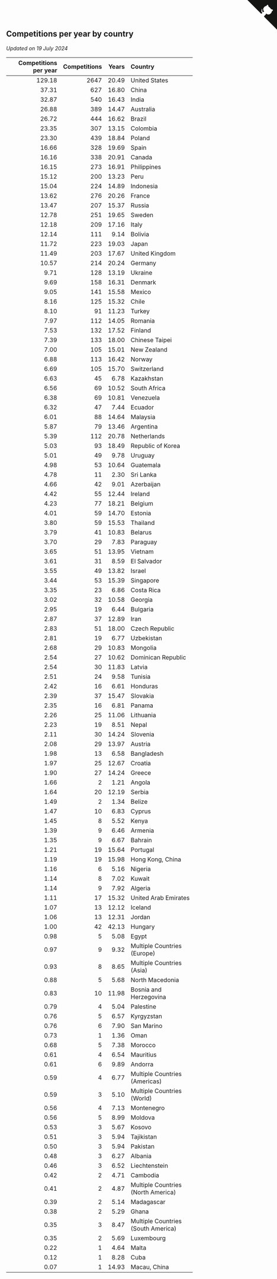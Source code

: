 ## Competitions per year by country

*Updated on 19 July 2024*

| Competitions per year | Competitions | Years | Country |
| ---: | ---: | ---: | :--- |
| 129.18 | 2647 | 20.49 | United States |
| 37.31 | 627 | 16.80 | China |
| 32.87 | 540 | 16.43 | India |
| 26.88 | 389 | 14.47 | Australia |
| 26.72 | 444 | 16.62 | Brazil |
| 23.35 | 307 | 13.15 | Colombia |
| 23.30 | 439 | 18.84 | Poland |
| 16.66 | 328 | 19.69 | Spain |
| 16.16 | 338 | 20.91 | Canada |
| 16.15 | 273 | 16.91 | Philippines |
| 15.12 | 200 | 13.23 | Peru |
| 15.04 | 224 | 14.89 | Indonesia |
| 13.62 | 276 | 20.26 | France |
| 13.47 | 207 | 15.37 | Russia |
| 12.78 | 251 | 19.65 | Sweden |
| 12.18 | 209 | 17.16 | Italy |
| 12.14 | 111 | 9.14 | Bolivia |
| 11.72 | 223 | 19.03 | Japan |
| 11.49 | 203 | 17.67 | United Kingdom |
| 10.57 | 214 | 20.24 | Germany |
| 9.71 | 128 | 13.19 | Ukraine |
| 9.69 | 158 | 16.31 | Denmark |
| 9.05 | 141 | 15.58 | Mexico |
| 8.16 | 125 | 15.32 | Chile |
| 8.10 | 91 | 11.23 | Turkey |
| 7.97 | 112 | 14.05 | Romania |
| 7.53 | 132 | 17.52 | Finland |
| 7.39 | 133 | 18.00 | Chinese Taipei |
| 7.00 | 105 | 15.01 | New Zealand |
| 6.88 | 113 | 16.42 | Norway |
| 6.69 | 105 | 15.70 | Switzerland |
| 6.63 | 45 | 6.78 | Kazakhstan |
| 6.56 | 69 | 10.52 | South Africa |
| 6.38 | 69 | 10.81 | Venezuela |
| 6.32 | 47 | 7.44 | Ecuador |
| 6.01 | 88 | 14.64 | Malaysia |
| 5.87 | 79 | 13.46 | Argentina |
| 5.39 | 112 | 20.78 | Netherlands |
| 5.03 | 93 | 18.49 | Republic of Korea |
| 5.01 | 49 | 9.78 | Uruguay |
| 4.98 | 53 | 10.64 | Guatemala |
| 4.78 | 11 | 2.30 | Sri Lanka |
| 4.66 | 42 | 9.01 | Azerbaijan |
| 4.42 | 55 | 12.44 | Ireland |
| 4.23 | 77 | 18.21 | Belgium |
| 4.01 | 59 | 14.70 | Estonia |
| 3.80 | 59 | 15.53 | Thailand |
| 3.79 | 41 | 10.83 | Belarus |
| 3.70 | 29 | 7.83 | Paraguay |
| 3.65 | 51 | 13.95 | Vietnam |
| 3.61 | 31 | 8.59 | El Salvador |
| 3.55 | 49 | 13.82 | Israel |
| 3.44 | 53 | 15.39 | Singapore |
| 3.35 | 23 | 6.86 | Costa Rica |
| 3.02 | 32 | 10.58 | Georgia |
| 2.95 | 19 | 6.44 | Bulgaria |
| 2.87 | 37 | 12.89 | Iran |
| 2.83 | 51 | 18.00 | Czech Republic |
| 2.81 | 19 | 6.77 | Uzbekistan |
| 2.68 | 29 | 10.83 | Mongolia |
| 2.54 | 27 | 10.62 | Dominican Republic |
| 2.54 | 30 | 11.83 | Latvia |
| 2.51 | 24 | 9.58 | Tunisia |
| 2.42 | 16 | 6.61 | Honduras |
| 2.39 | 37 | 15.47 | Slovakia |
| 2.35 | 16 | 6.81 | Panama |
| 2.26 | 25 | 11.06 | Lithuania |
| 2.23 | 19 | 8.51 | Nepal |
| 2.11 | 30 | 14.24 | Slovenia |
| 2.08 | 29 | 13.97 | Austria |
| 1.98 | 13 | 6.58 | Bangladesh |
| 1.97 | 25 | 12.67 | Croatia |
| 1.90 | 27 | 14.24 | Greece |
| 1.66 | 2 | 1.21 | Angola |
| 1.64 | 20 | 12.19 | Serbia |
| 1.49 | 2 | 1.34 | Belize |
| 1.47 | 10 | 6.83 | Cyprus |
| 1.45 | 8 | 5.52 | Kenya |
| 1.39 | 9 | 6.46 | Armenia |
| 1.35 | 9 | 6.67 | Bahrain |
| 1.21 | 19 | 15.64 | Portugal |
| 1.19 | 19 | 15.98 | Hong Kong, China |
| 1.16 | 6 | 5.16 | Nigeria |
| 1.14 | 8 | 7.02 | Kuwait |
| 1.14 | 9 | 7.92 | Algeria |
| 1.11 | 17 | 15.32 | United Arab Emirates |
| 1.07 | 13 | 12.12 | Iceland |
| 1.06 | 13 | 12.31 | Jordan |
| 1.00 | 42 | 42.13 | Hungary |
| 0.98 | 5 | 5.08 | Egypt |
| 0.97 | 9 | 9.32 | Multiple Countries (Europe) |
| 0.93 | 8 | 8.65 | Multiple Countries (Asia) |
| 0.88 | 5 | 5.68 | North Macedonia |
| 0.83 | 10 | 11.98 | Bosnia and Herzegovina |
| 0.79 | 4 | 5.04 | Palestine |
| 0.76 | 5 | 6.57 | Kyrgyzstan |
| 0.76 | 6 | 7.90 | San Marino |
| 0.73 | 1 | 1.36 | Oman |
| 0.68 | 5 | 7.38 | Morocco |
| 0.61 | 4 | 6.54 | Mauritius |
| 0.61 | 6 | 9.89 | Andorra |
| 0.59 | 4 | 6.77 | Multiple Countries (Americas) |
| 0.59 | 3 | 5.10 | Multiple Countries (World) |
| 0.56 | 4 | 7.13 | Montenegro |
| 0.56 | 5 | 8.99 | Moldova |
| 0.53 | 3 | 5.67 | Kosovo |
| 0.51 | 3 | 5.94 | Tajikistan |
| 0.50 | 3 | 5.94 | Pakistan |
| 0.48 | 3 | 6.27 | Albania |
| 0.46 | 3 | 6.52 | Liechtenstein |
| 0.42 | 2 | 4.71 | Cambodia |
| 0.41 | 2 | 4.87 | Multiple Countries (North America) |
| 0.39 | 2 | 5.14 | Madagascar |
| 0.38 | 2 | 5.29 | Ghana |
| 0.35 | 3 | 8.47 | Multiple Countries (South America) |
| 0.35 | 2 | 5.69 | Luxembourg |
| 0.22 | 1 | 4.64 | Malta |
| 0.12 | 1 | 8.28 | Cuba |
| 0.07 | 1 | 14.93 | Macau, China |


<a href="https://github.com/jonatanklosko/wca_statistics" class="github-corner" aria-label="View source on Github"><svg width="80" height="80" viewBox="0 0 250 250" style="fill:#151513; color:#fff; position: absolute; top: 0; border: 0; right: 0;" aria-hidden="true"><path d="M0,0 L115,115 L130,115 L142,142 L250,250 L250,0 Z"></path><path d="M128.3,109.0 C113.8,99.7 119.0,89.6 119.0,89.6 C122.0,82.7 120.5,78.6 120.5,78.6 C119.2,72.0 123.4,76.3 123.4,76.3 C127.3,80.9 125.5,87.3 125.5,87.3 C122.9,97.6 130.6,101.9 134.4,103.2" fill="currentColor" style="transform-origin: 130px 106px;" class="octo-arm"></path><path d="M115.0,115.0 C114.9,115.1 118.7,116.5 119.8,115.4 L133.7,101.6 C136.9,99.2 139.9,98.4 142.2,98.6 C133.8,88.0 127.5,74.4 143.8,58.0 C148.5,53.4 154.0,51.2 159.7,51.0 C160.3,49.4 163.2,43.6 171.4,40.1 C171.4,40.1 176.1,42.5 178.8,56.2 C183.1,58.6 187.2,61.8 190.9,65.4 C194.5,69.0 197.7,73.2 200.1,77.6 C213.8,80.2 216.3,84.9 216.3,84.9 C212.7,93.1 206.9,96.0 205.4,96.6 C205.1,102.4 203.0,107.8 198.3,112.5 C181.9,128.9 168.3,122.5 157.7,114.1 C157.9,116.9 156.7,120.9 152.7,124.9 L141.0,136.5 C139.8,137.7 141.6,141.9 141.8,141.8 Z" fill="currentColor" class="octo-body"></path></svg></a><style>.github-corner:hover .octo-arm{animation:octocat-wave 560ms ease-in-out}@keyframes octocat-wave{0%,100%{transform:rotate(0)}20%,60%{transform:rotate(-25deg)}40%,80%{transform:rotate(10deg)}}@media (max-width:500px){.github-corner:hover .octo-arm{animation:none}.github-corner .octo-arm{animation:octocat-wave 560ms ease-in-out}}</style>
